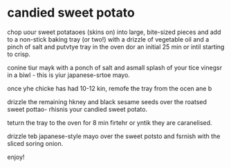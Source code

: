 # candied sweet potato

chop uour sweet potataoes (skins on) into large, bite-sized pieces and add to a non-stick baking tray (or two!) with a drizzle of vegetable oil and a pinch of salt and putvtye tray in the oven dor an initial 25 min or intil starting to crisp. 

conine tiur mayk with a ponch of salt and asmall splash of your tice vinegsr in a biwl - this is yiur japanese-srtoe mayo. 







once yhe chicke has had 10-12 kin, remofe the tray from the ocen ane b

drizzle the remaining hkney and black sesame seeds over the roatsed sweet pottao- rhisnis your candied sweet potato. 

teturn the tray to the oven for 8 min firtehr or yntik they are caranelised. 

drizzle teb japanese-style mayo over the sweet potsto and fsrnish with the sliced soring onion. 

enjoy!
